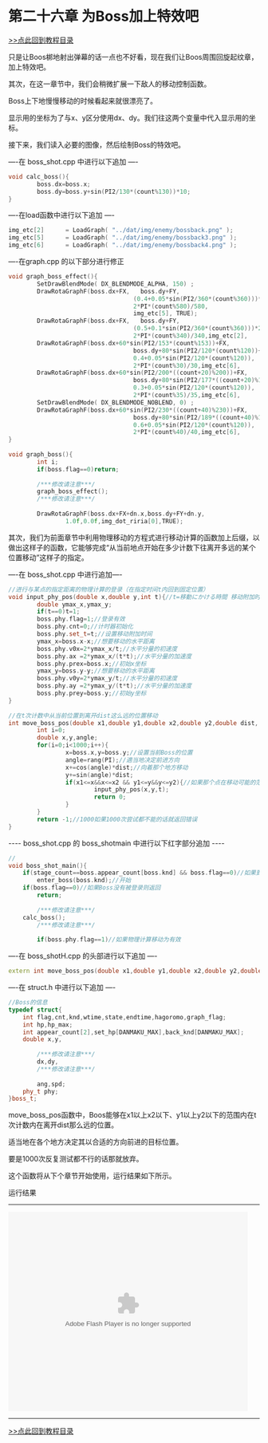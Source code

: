 # 第二十六章 为Boss加上特效吧

[>>点此回到教程目录](pro_doc.md)

只是让Boos梆地射出弹幕的话一点也不好看，现在我们让Boos周围回旋起纹章，加上特效吧。

其次，在这一章节中，我们会稍微扩展一下敌人的移动控制函数。

Boss上下地慢慢移动的时候看起来就很漂亮了。

显示用的坐标为了与x、y区分使用dx、dy。我们往这两个变量中代入显示用的坐标。

接下来，我们读入必要的图像，然后绘制Boss的特效吧。

—-在 boss_shot.cpp 中进行以下追加 —-
```cpp
void calc_boss(){
        boss.dx=boss.x;
        boss.dy=boss.y+sin(PI2/130*(count%130))*10;
}
```
—-在load函数中进行以下追加 —-
```cpp
img_etc[2]      = LoadGraph( "../dat/img/enemy/bossback.png" );
img_etc[5]      = LoadGraph( "../dat/img/enemy/bossback3.png" );
img_etc[6]      = LoadGraph( "../dat/img/enemy/bossback4.png" );
```
—-在graph.cpp 的以下部分进行修正
```cpp
void graph_boss_effect(){
        SetDrawBlendMode( DX_BLENDMODE_ALPHA, 150) ;
        DrawRotaGraphF(boss.dx+FX,   boss.dy+FY,
                                   (0.4+0.05*sin(PI2/360*(count%360)))*3,
                                   2*PI*(count%580)/580,
                                   img_etc[5], TRUE);
        DrawRotaGraphF(boss.dx+FX,   boss.dy+FY,
                                   (0.5+0.1*sin(PI2/360*(count%360)))*2,
                                   2*PI*(count%340)/340,img_etc[2],     TRUE);
        DrawRotaGraphF(boss.dx+60*sin(PI2/153*(count%153))+FX,
                                   boss.dy+80*sin(PI2/120*(count%120))+FY,
                                   0.4+0.05*sin(PI2/120*(count%120)),
                                   2*PI*(count%30)/30,img_etc[6],       TRUE);
        DrawRotaGraphF(boss.dx+60*sin(PI2/200*((count+20)%200))+FX,
                                   boss.dy+80*sin(PI2/177*((count+20)%177))+FY,
                                   0.3+0.05*sin(PI2/120*(count%120)), 
                                   2*PI*(count%35)/35,img_etc[6],       TRUE);
        SetDrawBlendMode( DX_BLENDMODE_NOBLEND, 0) ;
        DrawRotaGraphF(boss.dx+60*sin(PI2/230*((count+40)%230))+FX,
                                   boss.dy+80*sin(PI2/189*((count+40)%189))+FY,
                                   0.6+0.05*sin(PI2/120*(count%120)),
                                   2*PI*(count%40)/40,img_etc[6],       TRUE);
}
 
void graph_boss(){
        int i;
        if(boss.flag==0)return;
 
        /***修改请注意***/
        graph_boss_effect();
        /***修改请注意***/
 
        DrawRotaGraphF(boss.dx+FX+dn.x,boss.dy+FY+dn.y,
                1.0f,0.0f,img_dot_riria[0],TRUE);
```
其次，我们为前面章节中利用物理移动的方程式进行移动计算的函数加上后缀，以做出这样子的函数，它能够完成“从当前地点开始在多少计数下往离开多远的某个位置移动”这样子的指定。

—-在 boss_shot.cpp 中进行追加—-
```cpp
//进行与某点的指定距离的物理计算的登录（在指定时间t内回到固定位置）
void input_phy_pos(double x,double y,int t){//t=移動にかける時間 移动附加时间
        double ymax_x,ymax_y;
        if(t==0)t=1;
        boss.phy.flag=1;//登录有效
        boss.phy.cnt=0;//计时器初始化
        boss.phy.set_t=t;//设置移动附加时间
        ymax_x=boss.x-x;//想要移动的水平距离
        boss.phy.v0x=2*ymax_x/t;//水平分量的初速度
        boss.phy.ax =2*ymax_x/(t*t);//水平分量的加速度
        boss.phy.prex=boss.x;//初始x坐标
        ymax_y=boss.y-y;//想要移动的水平距离
        boss.phy.v0y=2*ymax_y/t;//水平分量的初速度
        boss.phy.ay =2*ymax_y/(t*t);//水平分量的加速度
        boss.phy.prey=boss.y;//初始y坐标
}
 
//在t次计数中从当前位置到离开dist这么远的位置移动
int move_boss_pos(double x1,double y1,double x2,double y2,double dist, int t){
        int i=0;
        double x,y,angle;
        for(i=0;i<1000;i++){
                x=boss.x,y=boss.y;//设置当前Boss的位置
                angle=rang(PI);//適当地决定前进方向
                x+=cos(angle)*dist;//向着那个地方移动
                y+=sin(angle)*dist;
                if(x1<=x&&x<=x2 && y1<=y&&y<=y2){//如果那个点在移动可能的范围内的话
                        input_phy_pos(x,y,t);
                        return 0;
                }
        }
        return -1;//1000如果1000次尝试都不能的话就返回错误
}
```
 
---- boss_shot.cpp 的 boss_shotmain 中进行以下红字部分追加 ----
```cpp
//
void boss_shot_main(){
	if(stage_count==boss.appear_count[boss.knd] && boss.flag==0)//如果到了开始时间
		enter_boss(boss.knd);//开始
	if(boss.flag==0)//如果Boss没有被登录则返回
		return;
 
        /***修改请注意***/
	calc_boss();
        /***修改请注意***/
 
        if(boss.phy.flag==1)//如果物理计算移动为有效
```
—-在 boss_shotH.cpp 的头部进行以下追加 —-
```cpp
extern int move_boss_pos(double x1,double y1,double x2,double y2,double dist, int t);
```
—-在 struct.h 中进行以下追加 —-
```cpp
//Boss的信息
typedef struct{
	int flag,cnt,knd,wtime,state,endtime,hagoromo,graph_flag;
	int hp,hp_max;
	int appear_count[2],set_hp[DANMAKU_MAX],back_knd[DANMAKU_MAX];
	double x,y,
 
        /***修改请注意***/
        dx,dy,
        /***修改请注意***/
 
        ang,spd;
	phy_t phy;
}boss_t;
```
move_boss_pos函数中，Boos能够在x1以上x2以下、y1以上y2以下的范围内在t次计数内在离开dist那么远的位置。

适当地在各个地方决定其以合适的方向前进的目标位置。

要是1000次反复测试都不行的话那就放弃。

这个函数将从下个章节开始使用，运行结果如下所示。

运行结果

---

<embed src="http://player.youku.com/player.php/Type/Folder/Fid/23155717/Ob/1/sid/XODQxMzQwMTQw/v.swf" quality="high" width="480" height="400" align="middle" allowScriptAccess="always" allowFullScreen="true" mode="transparent" type="application/x-shockwave-flash"></embed>

---

[>>点此回到教程目录](pro_doc.md)